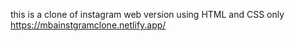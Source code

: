 this is a clone of instagram web version using HTML and CSS only
https://mbainstgramclone.netlify.app/
